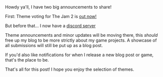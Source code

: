 Howdy ya'll, I have two big announcements to share!

First: Theme voting for The Jam 2 is [out now!](https://forms.gle/XzJWG9rTFuoyrpKBA)

But before that... I now have a [discord server](https://discord.gg/YUECSUHHM8)

Theme announcements and minor updates will be moving there, this *should* free up my blog to be more strictly about my game projects. A showcase of all submissions will still be put up as a blog post.

If you'd also like notifications for when I release a new blog post or game, that's the place to be.

That's all for this post! I hope you enjoy the selection of themes.